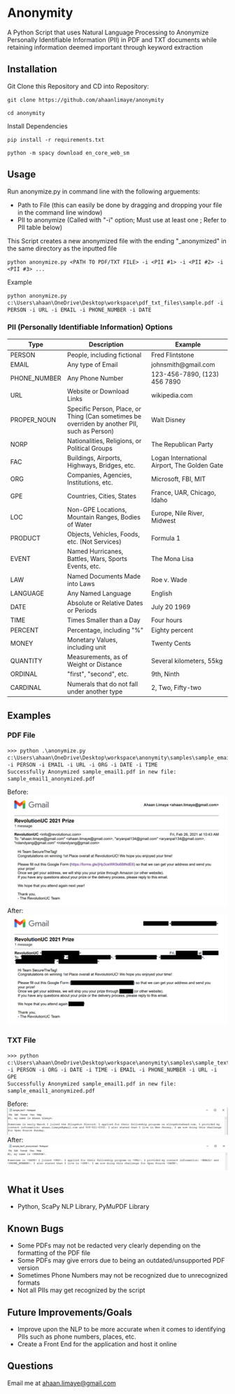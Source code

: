 # Anonymity
A Python Script that uses Natural Language Processing to Anonymize Personally Identifiable Information (PII) in PDF and TXT documents while retaining information deemed important through keyword extraction

## Installation
Git Clone this Repository and CD into Repository:
```
git clone https://github.com/ahaanlimaye/anonymity
```
```
cd anonymity
```
Install Dependencies
```
pip install -r requirements.txt
```
```
python -m spacy download en_core_web_sm
```

## Usage
Run anonymize.py in command line with the following arguements:
- Path to File (this can easily be done by dragging and dropping your file in the command line window)
- PII to anonymize (Called with "-i" option; Must use at least one ; Refer to PII table below)

This Script creates a new anonymized file with the ending "_anonymized" in the same directory as the inputted file
```
python anonymize.py <PATH TO PDF/TXT FILE> -i <PII #1> -i <PII #2> -i <PII #3> ...
```
Example
```
python anonymize.py c:\Users\ahaan\OneDrive\Desktop\workspace\pdf_txt_files\sample.pdf -i PERSON -i URL -i EMAIL -i PHONE_NUMBER -i DATE
```

### PII (Personally Identifiable Information) Options
Type | Description | Example 
--- | --- | --- 
PERSON | People, including fictional | Fred Flintstone
EMAIL | Any type of Email | johnsmith<span></span>@gmail.com
PHONE_NUMBER | Any Phone Number | 123-456-7890, (123) 456 7890
URL | Website or Download Links | wikipedia.com
PROPER_NOUN | Specific Person, Place, or Thing (Can sometimes be overriden by another PII, such as Person) | Walt Disney
NORP | Nationalities, Religions, or Political Groups | The Republican Party
FAC | Buildings, Airports, Highways, Bridges, etc. | Logan International Airport, The Golden Gate
ORG | Companies, Agencies, Institutions, etc. | Microsoft, FBI, MIT
GPE | Countries, Cities, States | France, UAR, Chicago, Idaho
LOC | Non-GPE Locations, Mountain Ranges, Bodies of Water | Europe, Nile River, Midwest
PRODUCT | Objects, Vehicles, Foods, etc. (Not Services) | Formula 1
EVENT | Named Hurricanes, Battles, Wars, Sports Events, etc. | The Mona Lisa
LAW | Named Documents Made into Laws | Roe v. Wade
LANGUAGE | Any Named Language | English
DATE | Absolute or Relative Dates or Periods | July 20 1969
TIME | Times Smaller than a Day | Four hours
PERCENT | Percentage, including "%" | Eighty percent
MONEY | Monetary Values, including unit | Twenty Cents
QUANTITY | Measurements, as of Weight or Distance | Several kilometers, 55kg
ORDINAL | "first", "second", etc. | 9th, Ninth
CARDINAL | Numerals that do not fall under another type | 2, Two, Fifty-two

## Examples
### PDF File
```
>>> python .\anonymize.py c:\Users\ahaan\OneDrive\Desktop\workspace\anonymity\samples\sample_email1.pdf -i PERSON -i EMAIL -i URL -i ORG -i DATE -i TIME    
Successfully Anonymized sample_email1.pdf in new file: sample_email1_anonymized.pdf
```
Before:
![PDF Before Anonymization](samples/pdf_before_img1.jpg)
After:
![PDF After Anonymization](samples/pdf_after_img1.jpg)

### TXT File
```
>>> python c:\Users\ahaan\OneDrive\Desktop\workspace\anonymity\samples\sample_text1.txt -i PERSON -i ORG -i DATE -i TIME -i EMAIL -i PHONE_NUMBER -i URL -i GPE
Successfully Anonymized sample_email1.pdf in new file: sample_email1_anonymized.pdf
```
Before:
![TXT Before Anonymization](samples/txt_before_img1.jpg)
After:
![TXT After Anonymization](samples/txt_after_img1.jpg)

## What it Uses
- Python, ScaPy NLP Library, PyMuPDF Library

## Known Bugs
- Some PDFs may not be redacted very clearly depending on the formatting of the PDF file
- Some PDFs may give errors due to being an outdated/unsupported PDF version
- Sometimes Phone Numbers may not be recognized due to unrecognized formats
- Not all PIIs may get recognized by the script

## Future Improvements/Goals
- Improve upon the NLP to be more accurate when it comes to identifying PIIs such as phone numbers, places, etc.
- Create a Front End for the application and host it online

## Questions
Email me at ahaan.limaye@gmail.com
